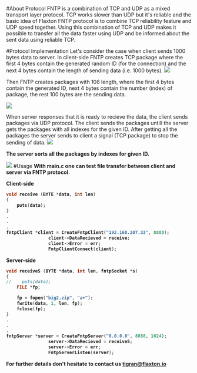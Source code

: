 #About Protocol
FNTP is a combination of TCP and UDP as a mixed transport layer protocol. TCP works slower than UDP but it's reliable and the basic idea of Flaxton FNTP protocol is to combine TCP reliability feature and UDP speed together.
Using this combination of TCP and UDP makes it possible to transfer all the data faster using UDP and be informed about the sent data using reliable TCP.

#Protocol Implementation
Let's consider the case when client sends 1000 bytes data to server.
In client-side FNTP creates TCP package where the first 4 bytes contain the generated random ID (for the connection) and the next 4 bytes contain the length of sending data (i.e. 1000 bytes). 
<img src="http://flaxton.io/img/fntp/1.jpg" />
 
Then FNTP creates packages with 108 length, where the first 4 bytes contain the generated ID, next 4 bytes contain the number (index) of package, the rest 100 bytes are the sending data.

<img src="http://flaxton.io/img/fntp/2.jpg" />

When server responses that it is ready to recieve the data, the client sends packages via UDP protocol. The client sends the packages untill the server gets the packages with all indexes for the given ID. After getting all the packages the server sends to client a signal (TCP package) to stop the sending of data. 
<img src="http://flaxton.io/img/fntp/3.jpg" />


<b>The server sorts all the packages by indexes for given ID.</b>

<img src="http://flaxton.io/img/fntp/4.jpg" />
#Usage 
<b>With main.c one can test file transfer between client and server via FNTP protocol.<b>

<b>Client-side</b>
```c
void receive (BYTE *data, int len)
{
    puts(data);
}
.
.
.
fntpClient *client = CreateFntpClient("192.168.107.33", 8888);
                client->DataRecieved = receive;
                client->Error = err;
                FntpClientConnect(client);
```

<b>Server-side</b>
```c
void receiveS (BYTE *data, int len, fntpSocket *s)
{
//    puts(data);
    FILE *fp;

    fp = fopen("big2.zip", "a+");
    fwrite(data, 1, len, fp);
    fclose(fp);
}
.
.
.
fntpServer *server = CreateFntpServer("0.0.0.0", 8888, 1024);
                server->DataRecieved = receiveS;
                server->Error = err;
                FntpServerListen(server);
```

<b>For further details don't hesitate to contact us tigran@flaxton.io</b>
